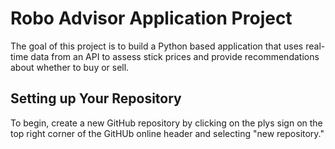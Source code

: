 # Robo Advisor Application Project

The goal of this project is to build a Python based application that uses real-time data from an API to assess stick prices and provide recommendations about whether to buy or sell. 

## Setting up Your Repository

To begin, create a new GitHub repository by clicking on the plys sign on the top right corner of the GitHUb online header and selecting "new repository."
